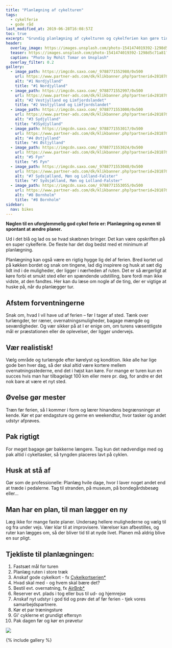```yaml
---
title: "Planlægning af cykelturen"
tags:
  - cykelferie
  - gode råd
last_modified_at: 2019-06-28T16:08:57Z
toc: true
excerpt: "Grundig planlægning af cykelturen og cykelferien kan gøre tingene lettere, men planlæg også muligheden for at være spontan."
header:
  overlay_image: https://images.unsplash.com/photo-1541474019392-1298d5c71a81?ixlib=rb-1.2.1&ixid=eyJhcHBfaWQiOjEyMDd9&auto=format&fit=crop&w=1778&q=80
  teaser: https://images.unsplash.com/photo-1541474019392-1298d5c71a81?ixlib=rb-1.2.1&ixid=eyJhcHBfaWQiOjEyMDd9&auto=format&fit=crop&w=400&q=80
  caption: "Photo by Mohit Tomar on Unsplash"
  overlay_filter: 0.2
gallery:
  - image_path: https://imgcdn.saxo.com/_9788771552980/0x500
    url: https://www.partner-ads.com/dk/klikbanner.php?partnerid=28187&bannerid=43264&htmlurl=https://www.saxo.com/dk/cykelkortserie-danmark-1-nordjylland_ukendt_9788771552980
    alt: "#1 Nordjylland"
    title: "#1 Nordjylland"
  - image_path: https://imgcdn.saxo.com/_9788771552997/0x500
    url: https://www.partner-ads.com/dk/klikbanner.php?partnerid=28187&bannerid=43264&htmlurl=https://www.saxo.com/dk/cykelkortserie-danmark-2-vestjylland-og-limfjordslandet_ukendt_9788771552997
    alt: "#2 Vestjylland og Limfjordslandet"
    title: "#2 Vestjylland og Limfjordslandet"
  - image_path: https://imgcdn.saxo.com/_9788771553000/0x500
    url: https://www.partner-ads.com/dk/klikbanner.php?partnerid=28187&bannerid=43264&htmlurl=https://www.saxo.com/dk/cykelkortserie-danmark-3-sydjylland_ukendt_9788771553000
    alt: "#3 Sydjylland"
    title: "#3Sydjylland"
  - image_path: https://imgcdn.saxo.com/_9788771553017/0x500
    url: https://www.partner-ads.com/dk/klikbanner.php?partnerid=28187&bannerid=43264&htmlurl=https://www.saxo.com/dk/cykelkortserie-danmark-4-oestjylland_ukendt_9788771553017
    alt: "#4 Østjylland"
    title: "#4 Østjylland"
  - image_path: https://imgcdn.saxo.com/_9788771553024/0x500
    url: https://www.partner-ads.com/dk/klikbanner.php?partnerid=28187&bannerid=43264&htmlurl=https://www.saxo.com/dk/cykelkortserie-danmark-5-fyn_ukendt_9788771553024
    alt: "#5 Fyn"
    title: "#5 Fyn"
  - image_path: https://imgcdn.saxo.com/_9788771553048/0x500
    url: https://www.partner-ads.com/dk/klikbanner.php?partnerid=28187&bannerid=43264&htmlurl=https://www.saxo.com/dk/cykelkortserie-danmark-7-sydsjaelland-moen-og-lolland-falster_ukendt_9788771553048
    alt: "#7 Sydsjælland, Møn og Lolland-Falster"
    title: "#7 Sydsjælland, Møn og Lolland-Falster"
  - image_path: https://imgcdn.saxo.com/_9788771553055/0x500
    url: https://www.partner-ads.com/dk/klikbanner.php?partnerid=28187&bannerid=43264&htmlurl=https://www.saxo.com/dk/cykelkortserie-danmark-8-bornholm_ukendt_9788771553055
    alt: "#8 Bornholm"
    title: "#8 Bornholm"
sidebar:
  nav: bikes
---
```


**Nøglen til en uforglemmelig god cykel ferie er: Planlægning og evnen til spontant at ændre planer.**

Ud i det blå og lad os se hvad skæbnen bringer. Det kan være opskriften på en super cykelferie. De fleste har det dog bedst med et minimum af planlægning. 

Planlægning kan også være en rigtig hygge lig del af ferien. Bred kortet ud på køkken bordet og snak om tingene, lad dig inspirere og husk at sæt dig lidt ind i de muligheder, der ligger i nærheden af ruten. Det er så ærgerligt at køre forbi et smukt sted eller en spændende udstilling, bare fordi man ikke vidste, at den fandtes. Her kan du læse om nogle af de ting, der er vigtige at huske på, når du planlægger tur. 

## Afstem forventningerne 

Snak om, hvad I vil have ud af ferien – før I tager af sted. Tænk over turlængder, ter ræner, overnatningsmuligheder, bagage mængde og seværdigheder. Og vær sikker på at I er enige om, om turens væsentligste mål er præstationen eller de oplevelser, der ligger undervejs. 

## Vær realistisk! 

Vælg område og turlængde efter kørelyst og kondition. Ikke alle har lige gode ben hver dag, så der skal altid være kortere mellem overnatningsstederne, end det i højst kan køre. For mange er turen kun en succes hvis man har tilbagelagt 100 km eller mere pr. dag, for andre er det nok bare at være et nyt sted. 

## Øvelse gør mester 

Træn før ferien, så I kommer i form og lærer hinandens begrænsninger at kende. Kør et par endagsture og gerne en weekendtur, hvor tasker og andet udstyr afprøves. 

## Pak rigtigt

For meget bagage gør bakkerne længere. Tag kun det nødvendige med og pak altid i cykeltasker, så tyngden placeres lavt på cyklen. 

## Husk at stå af 

Gør som de professionelle: Planlæg hvile dage, hvor I laver noget andet end at træde i pedalerne. Tag til stranden, på museum, på bondegårdsbesøg eller... 

## Man har en plan, til man lægger en ny

Læg ikke for mange faste planer. Undersøg hellere mulighederne og vælg til og fra under vejs. Vær klar til at improvisere. Værelser kan afbestilles, og ruter kan lægges om, så der bliver tid til at nyde livet. Planen må aldrig blive en sur pligt. 

## Tjekliste til planlægningen:

1. Fastsæt mål for turen 
2. Planlæg ruten i store træk 
3. Anskaf gode cykelkort - fx [Cykelkortserien\*](https://www.partner-ads.com/dk/klikbanner.php?partnerid=28187&bannerid=43264&htmlurl=https://www.saxo.com/dk/products/search?query=cykelkortserie)
4. Hvad skal med - og hvem skal bære det? 
5. Bestil evt. overnatning, fx [AirBnb\*](/go/airbnb/)
6. Reserver evt. plads i tog eller bus til ud- og hjemrejse 
7. Anskaf nyt udstyr i god tid og prøv det af før ferien - tjek vores samarbejdspartnere.
8. Kør et par træningsture 
9. Gi' cyklerne et grundigt eftersyn 
10. Pak dagen før og kør en prøvetur

<a href="https://www.partner-ads.com/dk/klikbanner.php?partnerid=28187&bannerid=59787" target="_blank" rel="nofollow noopener"> <img src="https://www.partner-ads.com/dk/visbanner.php?partnerid=28187&bannerid=59787" border="0"></a> 

{% include gallery %}
